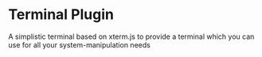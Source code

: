 # Terminal Plugin

A simplistic terminal based on xterm.js to provide a terminal which you can use for all your system-manipulation needs
